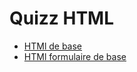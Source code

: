 # Quizz HTML

- [HTMl de base](html-base-1.md)
- [HTMl formulaire de base](html-formulaire-beginner.md)
